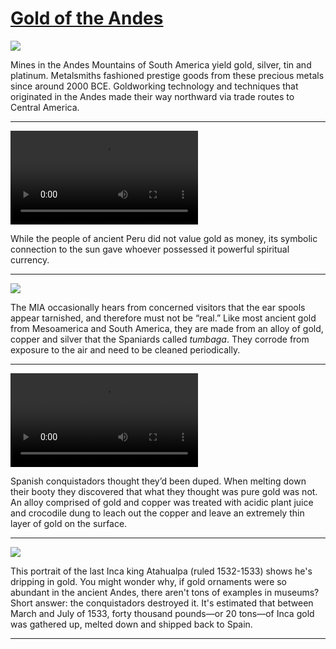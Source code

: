 # [Gold of the Andes](http://artsmia.github.io/griot/#/stories/2232)

![](http://cdn.dx.artsmia.org/thumbs/tn_2014_TDX_MIAArtStories_241.jpg)

Mines in the Andes Mountains of South America yield gold, silver, tin and platinum. Metalsmiths fashioned prestige goods from these precious metals since around 2000 BCE. Goldworking technology and techniques that originated in the Andes made their way northward via trade routes to Central America. 

---

<video src='http://cdn.dx.artsmia.org/videos/artstories/Peru_Empire_of_Hidden_Treasures_-_The_Beginning-XzMFpRp5pYo.mp4'></video>

While the people of ancient Peru did not value gold as money, its symbolic connection to the sun gave whoever possessed it powerful spiritual currency.

---

![](http://cdn.dx.artsmia.org/thumbs/tn_2014_TDX_MIAArtStories_254.jpg)

The MIA occasionally hears from concerned visitors that the ear spools appear tarnished, and therefore must not be “real.” Like most ancient gold from Mesoamerica and South America, they are made from an alloy of gold, copper and silver that the Spaniards called *tumbaga*. They corrode from exposure to the air and need to be cleaned periodically.

---

<video src='http://cdn.dx.artsmia.org/videos/artstories/Depletion_gilding-_goldmaking_techniques_of_the_ancient_Colombians.mp4'></video>

Spanish conquistadors thought they’d been duped. When melting down their booty they discovered that what they thought was pure gold was not. An alloy comprised of gold and copper was treated with acidic plant juice and crocodile dung to leach out the copper and leave an extremely thin layer of gold on the surface.

---

![](http://cdn.dx.artsmia.org/thumbs/tn_2014_TDX_MIAArtStories_233.jpg)

This portrait of the last Inca king Atahualpa (ruled 1532-1533) shows he's dripping in gold. You might wonder why, if gold ornaments were so abundant in the ancient Andes, there aren't tons of examples in museums? Short answer: the conquistadors destroyed it. It's estimated that between March and July of 1533, forty thousand pounds—or 20 tons—of Inca gold was gathered up, melted down and shipped back to Spain.

---
